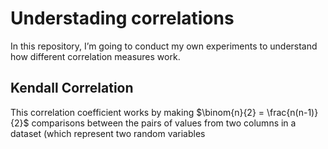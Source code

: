# Understading correlations
In this repository, I’m going to conduct my own experiments to understand how different correlation measures work.

## Kendall Correlation

This correlation coefficient works by making $\binom{n}{2} = \frac{n(n-1)}{2}$ comparisons between the pairs of values from two columns in a dataset (which represent two random variables
